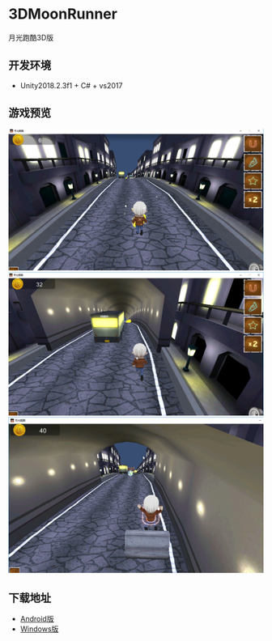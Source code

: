 # 3DMoonRunner
月光跑酷3D版  

## 开发环境  
* Unity2018.2.3f1 + C# + vs2017  

## 游戏预览  
![](./Previews/previews1.png)  
![](./Previews/previews2.png)  
![](./Previews/previews3.png)  

## 下载地址  
* [Android版](https://github.com/XINCGer/3DMoonRunner/releases/download/0.0.1Beta/Android.0.0.1Beta.apk)  
* [Windows版](https://github.com/XINCGer/3DMoonRunner/releases/download/0.0.1Beta/Window.0.0.1Beta.rar)  

